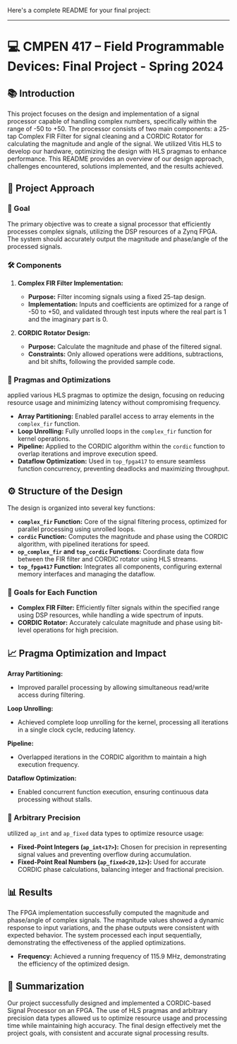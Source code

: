 Here's a complete README for your final project:

---

# 💻 CMPEN 417 – Field Programmable Devices: Final Project - Spring 2024


## 📚 Introduction

This project focuses on the design and implementation of a signal processor capable of handling complex numbers, specifically within the range of -50 to +50. The processor consists of two main components: a 25-tap Complex FIR Filter for signal cleaning and a CORDIC Rotator for calculating the magnitude and angle of the signal. We utilized Vitis HLS to develop our hardware, optimizing the design with HLS pragmas to enhance performance. This README provides an overview of our design approach, challenges encountered, solutions implemented, and the results achieved.

## 🚀 Project Approach

### 🎯 Goal
The primary objective was to create a signal processor that efficiently processes complex signals, utilizing the DSP resources of a Zynq FPGA. The system should accurately output the magnitude and phase/angle of the processed signals.

### 🛠️ Components

1. **Complex FIR Filter Implementation:**
   - **Purpose:** Filter incoming signals using a fixed 25-tap design.
   - **Implementation:** Inputs and coefficients are optimized for a range of -50 to +50, and validated through test inputs where the real part is 1 and the imaginary part is 0.

2. **CORDIC Rotator Design:**
   - **Purpose:** Calculate the magnitude and phase of the filtered signal.
   - **Constraints:** Only allowed operations were additions, subtractions, and bit shifts, following the provided sample code.

### 🔧 Pragmas and Optimizations
applied various HLS pragmas to optimize the design, focusing on reducing resource usage and minimizing latency without compromising frequency.

- **Array Partitioning:** Enabled parallel access to array elements in the `complex_fir` function.
- **Loop Unrolling:** Fully unrolled loops in the `complex_fir` function for kernel operations.
- **Pipeline:** Applied to the CORDIC algorithm within the `cordic` function to overlap iterations and improve execution speed.
- **Dataflow Optimization:** Used in `top_fpga417` to ensure seamless function concurrency, preventing deadlocks and maximizing throughput.

## ⚙️ Structure of the Design

The design is organized into several key functions:

- **`complex_fir` Function:** Core of the signal filtering process, optimized for parallel processing using unrolled loops.
- **`cordic` Function:** Computes the magnitude and phase using the CORDIC algorithm, with pipelined iterations for speed.
- **`op_complex_fir` and `top_cordic` Functions:** Coordinate data flow between the FIR filter and CORDIC rotator using HLS streams.
- **`top_fpga417` Function:** Integrates all components, configuring external memory interfaces and managing the dataflow.

### 🎯 Goals for Each Function
- **Complex FIR Filter:** Efficiently filter signals within the specified range using DSP resources, while handling a wide spectrum of inputs.
- **CORDIC Rotator:** Accurately calculate magnitude and phase using bit-level operations for high precision.

## 📈 Pragma Optimization and Impact

**Array Partitioning:**
- Improved parallel processing by allowing simultaneous read/write access during filtering.

**Loop Unrolling:**
- Achieved complete loop unrolling for the kernel, processing all iterations in a single clock cycle, reducing latency.

**Pipeline:**
- Overlapped iterations in the CORDIC algorithm to maintain a high execution frequency.

**Dataflow Optimization:**
- Enabled concurrent function execution, ensuring continuous data processing without stalls.

### 🧮 Arbitrary Precision
utilized `ap_int` and `ap_fixed` data types to optimize resource usage:

- **Fixed-Point Integers (`ap_int<17>`):** Chosen for precision in representing signal values and preventing overflow during accumulation.
- **Fixed-Point Real Numbers (`ap_fixed<20,12>`):** Used for accurate CORDIC phase calculations, balancing integer and fractional precision.

## 📊 Results

The FPGA implementation successfully computed the magnitude and phase/angle of complex signals. The magnitude values showed a dynamic response to input variations, and the phase outputs were consistent with expected behavior. The system processed each input sequentially, demonstrating the effectiveness of the applied optimizations.

- **Frequency:** Achieved a running frequency of 115.9 MHz, demonstrating the efficiency of the optimized design.

## 📝 Summarization

Our project successfully designed and implemented a CORDIC-based Signal Processor on an FPGA. The use of HLS pragmas and arbitrary precision data types allowed us to optimize resource usage and processing time while maintaining high accuracy. The final design effectively met the project goals, with consistent and accurate signal processing results.
